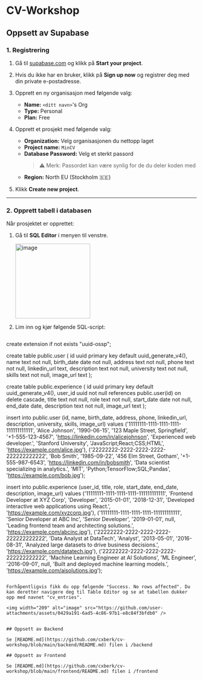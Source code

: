 # CV-Workshop

## Oppsett av Supabase

### 1. Registrering

1. Gå til [supabase.com](https://supabase.com) og klikk på **Start your project**.
2. Hvis du ikke har en bruker, klikk på **Sign up now** og registrer deg med din private e-postadresse.
3. Opprett en ny organisasjon med følgende valg:

   - **Name:** `<ditt navn>`'s Org
   - **Type:** Personal
   - **Plan:** Free

4. Opprett et prosjekt med følgende valg:

   - **Organization:** Velg organisasjonen du nettopp laget
   - **Project name:** `MinCV`
   - **Database Password:** Velg et sterkt passord
     > ⚠️ Merk: Passordet kan være synlig for de du deler koden med
   - **Region:** North EU (Stockholm 🇸🇪)

5. Klikk **Create new project**.

---

### 2. Opprett tabell i databasen

Når prosjektet er opprettet:

1. Gå til **SQL Editor** i menyen til venstre.
   
   <img width="198" alt="image" src="https://github.com/user-attachments/assets/f142de17-f862-4e47-bdad-7229ffbe1804" />

3. Lim inn og kjør følgende SQL-script:

   ```sql
create extension if not exists "uuid-ossp";

create table public.user (
  id uuid primary key default uuid_generate_v4(),
  name text not null,
  birth_date date not null,
  address text not null,
  phone text not null,
  linkedin_url text,
  description text not null,
  university text not null,
  skills text not null,
  image_url text
);

create table public.experience (
  id uuid primary key default uuid_generate_v4(),
  user_id uuid not null references public.user(id) on delete cascade,
  title text not null,
  role text not null,
  start_date date not null,
  end_date date,
  description text not null,
  image_url text
);

insert into public.user (id, name, birth_date, address, phone, linkedin_url, description, university, skills, image_url) values
('11111111-1111-1111-1111-111111111111', 'Alice Johnson', '1990-06-15', '123 Maple Street, Springfield', '+1-555-123-4567', 'https://linkedin.com/in/alicejohnson', 'Experienced web developer.', 'Stanford University', 'JavaScript;React;CSS;HTML', 'https://example.com/alice.jpg'),
('22222222-2222-2222-2222-222222222222', 'Bob Smith', '1985-09-22', '456 Elm Street, Gotham', '+1-555-987-6543', 'https://linkedin.com/in/bobsmith', 'Data scientist specializing in analytics.', 'MIT', 'Python;TensorFlow;SQL;Pandas', 'https://example.com/bob.jpg');

insert into public.experience (user_id, title, role, start_date, end_date, description, image_url) values
('11111111-1111-1111-1111-111111111111', 'Frontend Developer at XYZ Corp', 'Developer', '2015-01-01', '2018-12-31', 'Developed interactive web applications using React.', 'https://example.com/xyzcorp.jpg'),
('11111111-1111-1111-1111-111111111111', 'Senior Developer at ABC Inc', 'Senior Developer', '2019-01-01', null, 'Leading frontend team and architecting solutions.', 'https://example.com/abcinc.jpg'),
('22222222-2222-2222-2222-222222222222', 'Data Analyst at DataTech', 'Analyst', '2013-05-01', '2016-08-31', 'Analyzed large datasets to drive business decisions.', 'https://example.com/datatech.jpg'),
('22222222-2222-2222-2222-222222222222', 'Machine Learning Engineer at AI Solutions', 'ML Engineer', '2016-09-01', null, 'Built and deployed machine learning models.', 'https://example.com/aisolutions.jpg');
   ```

   Forhåpentligvis fikk du opp følgende "Success. No rows affected". Du kan deretter navigere deg til Table Editor og se at tabellen dukker opp med navnet "cv_entries".

   <img width="209" alt="image" src="https://github.com/user-attachments/assets/0429a191-6ad5-4c86-97b1-e8c84f3bfdb0" />


## Oppsett av Backend

Se [README.md](https://github.com/cxberk/cv-workshop/blob/main/backend/README.md) filen i /backend

## Oppsett av Frontend

Se [README.md](https://github.com/cxberk/cv-workshop/blob/main/frontend/README.md) filen i /frontend
